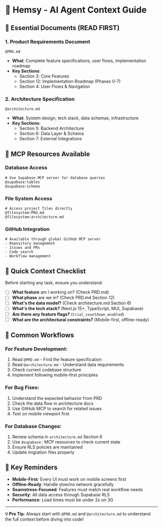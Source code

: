 # 🧠 Hemsy - AI Agent Context Guide

## 📖 **Essential Documents** (READ FIRST)

### 1. **Product Requirements Document**

```
@PRD.md
```

- **What**: Complete feature specifications, user flows, implementation roadmap
- **Key Sections**:
  - Section 3: Core Features
  - Section 12: Implementation Roadmap (Phases 0-7)
  - Section 4: User Flows & Navigation

### 2. **Architecture Specification**

```
@architecture.md
```

- **What**: System design, tech stack, data schemas, infrastructure
- **Key Sections**:
  - Section 5: Backend Architecture
  - Section 6: Data Layer & Schema
  - Section 7: External Integrations

## 🔧 **MCP Resources Available**

### Database Access

```
# Use Supabase MCP server for database queries
@supabase:tables
@supabase:schema
```

### File System Access

```
# Access project files directly
@filesystem:PRD.md
@filesystem:architecture.md
```

### GitHub Integration

```
# Available through global GitHub MCP server
- Repository management
- Issues and PRs
- Code search
- Workflow management
```

## 🎯 **Quick Context Checklist**

Before starting any task, ensure you understand:

- [ ] **What feature** am I working on? (Check PRD.md)
- [ ] **What phase** are we in? (Check PRD.md Section 12)
- [ ] **What's the data model?** (Check architecture.md Section 6)
- [ ] **What's the tech stack?** (Next.js 15+, TypeScript, MUI, Supabase)
- [ ] **Are there any feature flags?** (`trial_countdown_enabled`)
- [ ] **What are the architectural constraints?** (Mobile-first, offline-ready)

## 🚀 **Common Workflows**

### For Feature Development:

1. Read `@PRD.md` - Find the feature specification
2. Read `@architecture.md` - Understand data requirements
3. Check current codebase structure
4. Implement following mobile-first principles

### For Bug Fixes:

1. Understand the expected behavior from PRD
2. Check the data flow in architecture docs
3. Use GitHub MCP to search for related issues
4. Test on mobile viewport first

### For Database Changes:

1. Review schema in `architecture.md` Section 6
2. Use `@supabase:` MCP resources to check current state
3. Ensure RLS policies are maintained
4. Update migration files properly

## 📱 **Key Reminders**

- **Mobile-First**: Every UI must work on mobile screens first
- **Offline-Ready**: Handle slow/no network gracefully
- **Seamstress-Focused**: Features must match real workflow needs
- **Security**: All data access through Supabase RLS
- **Performance**: Load times must be under 2s on 3G

---

**💡 Pro Tip**: Always start with `@PRD.md` and `@architecture.md` to understand the full context before diving into code!
